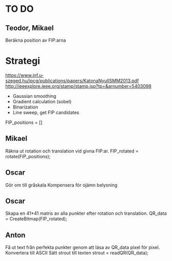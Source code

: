 TO DO
=====

## Teodor, Mikael
Beräkna position av FIP:arna

# Strategi
https://www.inf.u-szeged.hu/ipcg/publications/papers/KatonaNyulISMM2013.pdf
http://ieeexplore.ieee.org/stamp/stamp.jsp?tp=&arnumber=5403098

* Gaussian smoothing
* Gradient calculation (sobel)
* Binarization
* Line sweep, get FIP candidates

FIP_positions = []

## Mikael
Räkna ut rotation och translation vid givna FIP:ar.
FIP_rotated = rotate(FIP_positions);

## Oscar
Gör om till gråskala
Kompensera för ojämn belysning

## Oscar
Skapa en 41*41 matris av alla punkter efter rotation och translation.
QR_data = CreateBitmap(FIP_rotated);

## Anton
Få ut text från perfekta punkter genom att läsa av QR_data pixel för pixel.
Konvertera till ASCII
Sätt strout till texten
strout = readQR(QR_data);